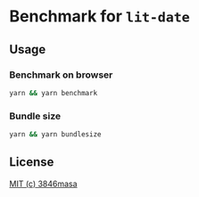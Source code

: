 # Benchmark for `lit-date`

## Usage

### Benchmark on browser

```bash
yarn && yarn benchmark
```

### Bundle size

```bash
yarn && yarn bundlesize
```

## License

[MIT (c) 3846masa](../LICENSE)
